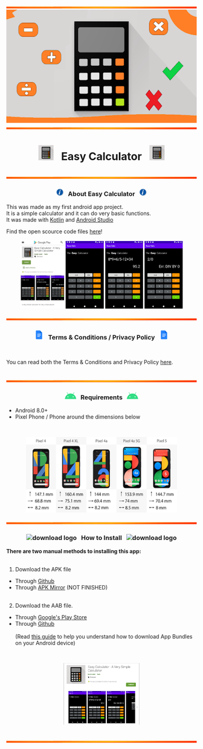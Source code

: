 <img src="https://github.com/Lin8x/EasyCalculator/blob/main/images/orangebackground.jpg" width="100%" height="5">

<img src="https://github.com/Lin8x/EasyCalculator/blob/main/images/easycalculatorbanner.png" width="100%" height="300">

<img src="https://github.com/Lin8x/EasyCalculator/blob/main/images/orangebackground.jpg" width="100%" height="5">

# <p align="center"> <img src="https://github.com/Lin8x/EasyCalculator/blob/main/images/easycalculatorlogo.png" alt="logo" width="40" height="40"> &nbsp; Easy Calculator &nbsp; <img src="https://github.com/Lin8x/EasyCalculator/blob/main/images/easycalculatorlogo.png" alt="logo" width="40" height="40"> </p>

<img src="https://github.com/Lin8x/EasyCalculator/blob/main/images/orangebackground.jpg" width="100%" height="5">

### <p align="center"> <img src="https://github.com/Lin8x/EasyCalculator/blob/main/images/informationlogo.png" alt="info" width="20" height="20"> &nbsp; About Easy Calculator &nbsp; <img src="https://github.com/Lin8x/EasyCalculator/blob/main/images/informationlogo.png" alt="info" width="20" height="20"> </p>

This was made as my first android app project.<br> 
It is a simple calculator and it can do very basic functions.<br>
It was made with [Kotlin](https://kotlinlang.org/) and [Android Studio](https://developer.android.com/studio/)<br>

Find the open scource code files [here](https://github.com/Lin8x/EasyCalculator/find/main)!

<p align="center"> 
  <img src="https://github.com/Lin8x/EasyCalculator/blob/main/images/EasyCalculatorGooglePlayMobile.png" alt="googleplaymobile" width="23%" height="20%"> 
  <img src="https://github.com/Lin8x/EasyCalculator/blob/main/images/easycalculatorscreenshot1.png" alt="screenshot1" width="20%" height="20%"> 
  <img src="https://github.com/Lin8x/EasyCalculator/blob/main/images/easycalculatorscreenshot2.png" alt="screenshot2" width="20%" height="20%"> 
  <img src="https://github.com/Lin8x/EasyCalculator/blob/main/images/easycalculatorscreenshot3.png" alt="3" width="20%" height="20%"> 
</p>

<img src="https://github.com/Lin8x/EasyCalculator/blob/main/images/orangebackground.jpg" width="100%" height="5">

### <p align="center"> <img src="https://github.com/Lin8x/EasyCalculator/blob/main/images/docslogo.png" alt="logo" width="25" height="25"> &nbsp; Terms & Conditions / Privacy Policy &nbsp; <img src="https://github.com/Lin8x/EasyCalculator/blob/main/images/docslogo.png" alt="logo" width="25" height="25"> </p>
<br>

You can read both the Terms & Conditions and Privacy Policy [here](https://docs.google.com/document/d/11D7HiIAJXNhfHMmIHwLhFboaD8rDx3lH35BqUKnZmLU/edit?usp=sharing).

<br>

<img src="https://github.com/Lin8x/EasyCalculator/blob/main/images/orangebackground.jpg" width="100%" height="5">

### <p align="center"> <img src="https://github.com/Lin8x/EasyCalculator/blob/main/images/androidheadlogo.png" alt="requirements" width="30" height="20"> &nbsp; Requirements &nbsp; <img src="https://github.com/Lin8x/EasyCalculator/blob/main/images/androidheadlogo.png" alt="requirements" width="30" height="20"> </p>

- Android 8.0+
- Pixel Phone / Phone around the dimensions below

<br>

<p align="center"> <img src="https://github.com/Lin8x/EasyCalculator/blob/main/images/pixeldimensions.png" width="400" height="200" alt="pixeldimensions"> </p>

<img src="https://github.com/Lin8x/EasyCalculator/blob/main/images/orangebackground.jpg" width="100%" height="5">

### <p align="center"> ![download logo](https://raw.githubusercontent.com/asian-code/artem-mail/master/images/howtoinstallimage.png) &nbsp; How to Install &nbsp; ![download logo](https://raw.githubusercontent.com/asian-code/artem-mail/master/images/howtoinstallimage.png) </p>

**There are two manual methods to installing this app:**
<br><br>
1. Download the APK file
- Through [Github](https://github.com/Lin8x/EasyCalculator/raw/main/releases/easycalculator.apk)
- Through [APK Mirror]() (NOT FINISHED)
<br><br>
2. Download the AAB file.
- Through [Google's Play Store](https://play.google.com/store/apps/details?id=com.daneasycalculator.easycalculator)
- Through [Github](https://github.com/Lin8x/EasyCalculator/raw/main/releases/easycalculator.aab)<br><br>
(Read [this guide](https://beebom.com/how-install-android-app-bundles/) to help you understand how to download App Bundles on your Android device)
<br>

<p align="center"> <img src="https://github.com/Lin8x/EasyCalculator/blob/main/images/EasyCalculatorGooglePlay.PNG" alt="googleplaycomputer" width="40%" height="40%"> </p>

<br>
<img src="https://github.com/Lin8x/EasyCalculator/blob/main/images/orangebackground.jpg" width="100%" height="5">
